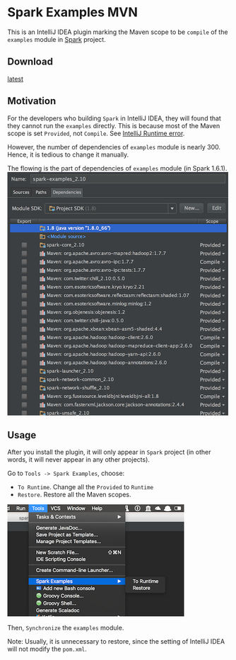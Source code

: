 # Spark Examples MVN
This is an IntelliJ IDEA plugin marking the Maven scope to be `compile` of the `examples` module
in [Spark](https://github.com/apache/spark) project.

## Download
[latest](https://github.com/ChenZhongPu/Spark-Examples-Maven/raw/master/release/SparkExamplesMvn.jar)

## Motivation
For the developers who building `Spark` in IntelliJ IDEA, they will found that they cannot run the `examples`
directly. This is because most of the Maven scope is set `Provided`, not `Compile`. See [IntelliJ Runtime error](http://apache-spark-developers-list.1001551.n3.nabble.com/IntelliJ-Runtime-error-td11383.html).

However, the number of dependencies of `examples` module is nearly 300. Hence, it is tedious to change it manually.

The flowing is the part of dependencies of `examples` module (in Spark 1.6.1).
![](screenshots/dependencies.png)

## Usage
After you install the plugin, it will only appear in `Spark` project (in other words, it will never appear in any other projects).

Go to `Tools -> Spark Examples`, choose:
- `To Runtime`. Change all the `Provided` to `Runtime`
- `Restore`. Restore all the Maven scopes.

![](screenshots/usage.png)

Then, `Synchronize` the `examples` module.


Note: Usually, it is unnecessary to restore, since the setting of IntelliJ IDEA will not modify the `pom.xml`.
